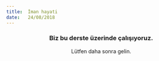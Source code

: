 ```yaml
---
title:  İman hayati
date:   24/08/2018
---
```


### <center>Biz bu derste üzerinde çalışıyoruz.</center>
<center>Lütfen daha sonra gelin.</center>
